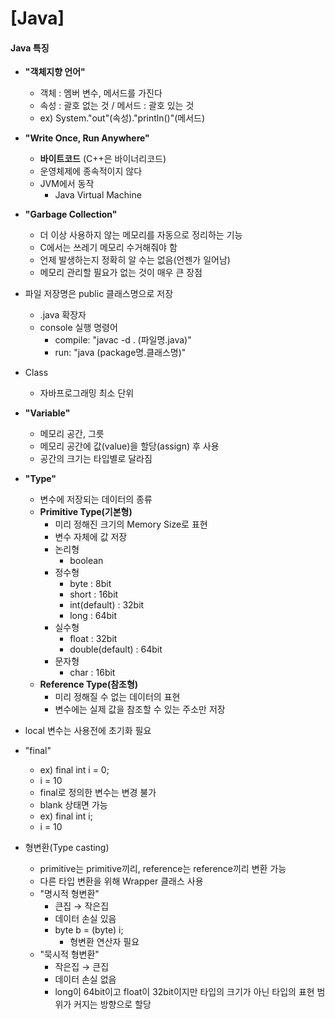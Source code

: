 # [Java]

#### Java 특징

- **"객체지향 언어"**
  - 객체 : 멤버 변수, 메서드를 가진다
  - 속성 : 괄호 없는 것 / 메서드 : 괄호 있는 것
  - ex) System."out"(속성)."println()"(메서드)  

- **"Write Once, Run Anywhere"**
  - **바이트코드** (C++은 바이너리코드)
  - 운영체제에 종속적이지 않다
  - JVM에서 동작
    - Java Virtual Machine

- **"Garbage Collection"**
  - 더 이상 사용하지 않는 메모리를 자동으로 정리하는 기능
  - C에서는 쓰레기 메모리 수거해줘야 함
  - 언제 발생하는지 정확히 알 수는 없음(언젠가 일어남)
  - 메모리 관리할 필요가 없는 것이 매우 큰 장점

- 파일 저장명은 public 클래스명으로 저장
  - .java 확장자
  - console 실행 명령어
    - compile: "javac -d . (파일명.java)"
    - run: "java (package명.클래스명)"
    
- Class
  - 자바프로그래밍 최소 단위

- **"Variable"**
  - 메모리 공간, 그릇
  - 메모리 공간에 값(value)을 할당(assign) 후 사용
  - 공간의 크기는 타입별로 달라짐

- **"Type"**
  - 변수에 저장되는 데이터의 종류
  - **Primitive Type(기본형)**
    - 미리 정해진 크기의 Memory Size로 표현
    - 변수 자체에 값 저장
    - 논리형
      - boolean
    - 정수형
      - byte : 8bit
      - short : 16bit
      - int(default) : 32bit
      - long : 64bit
    - 실수형
      - float : 32bit
      - double(default) : 64bit
    - 문자형
      - char : 16bit
  - **Reference Type(참조형)**
    - 미리 정해질 수 없는 데이터의 표현
    - 변수에는 실제 값을 참조할 수 있는 주소만 저장

- local 변수는 사용전에 초기화 필요

- "final"
  - ex) final int i = 0;
  -    i = 10
  - final로 정의한 변수는 변경 불가
  - blank 상태면 가능
  - ex) final int i;
  -    i = 10

- 형변환(Type casting)
  - primitive는 primitive끼리, reference는 reference끼리 변환 가능
  - 다른 타입 변환을 위해 Wrapper 클래스 사용
  - "명시적 형변환"
    - 큰집 → 작은집 
    - 데이터 손실 있음
    - byte b = (byte) i; 
      - 형변환 연산자 필요
  - "묵시적 형변환"
    - 작은집 → 큰집
    - 데이터 손실 없음
    - long이 64bit이고 float이 32bit이지만 타입의 크기가 아닌 타입의 표현 범위가 커지는 방향으로 할당
